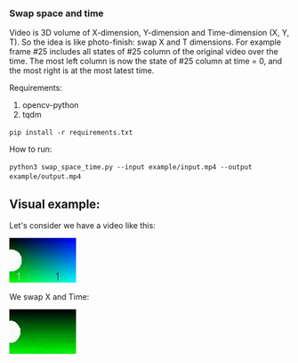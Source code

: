 ### Swap space and time

Video is 3D volume of X-dimension, Y-dimension and Time-dimension (X, Y, T).
So the idea is like photo-finish: swap X and T dimensions.
For example frame #25 includes all states of #25 column of the original video over the time.
The most left column is now the state of #25 column at time = 0, and the most right is at the most latest time.
  
Requirements:
1. opencv-python
2. tqdm

`pip install -r requirements.txt`

How to run:

`python3 swap_space_time.py --input example/input.mp4 --output example/output.mp4`

## Visual example:

Let's consider we have a video like this:

![example/input.gif](example/input.gif)

We swap X and Time:

![example/output.gif](example/output.gif)

